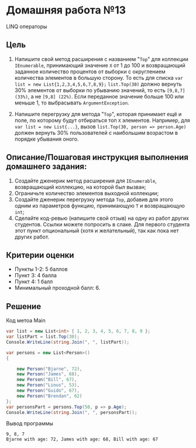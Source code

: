 # Домашняя работа №13

LINQ операторы

## Цель
1. Напишите свой метод расширения с названием "`Top`" для коллекции `IEnumerable`, принимающий значение `Х` от 1 до 100 и возвращающий заданное количество процентов от выборки с округлением количества элементов в большую сторону.
То есть для списка `var list = new List{1,2,3,4,5,6,7,8,9};`
`list.Top(30)` должно вернуть 30% элементов от выборки по убыванию значений, то есть `[9,8,7] (33%)`, а не `[9,8] (22%)`.
Если переданное значение больше 100 или меньше 1, то выбрасывать `ArgumentException`.

2. Напишите перегрузку для метода "`Top`", которая принимает ещё и поле, по которому будут отбираться топ `Х` элементов. Например, для `var list = new List{...}`, вызов `list.Top(30, person => person.Age)` должен вернуть 30% пользователей с наибольшим возрастом в порядке убывания оного.

## Описание/Пошаговая инструкция выполнения домашнего задания:

1. Создайте дженерик метод расширения для `IEnumerable`, возвращающий коллекцию, на которой был вызван;
2. Ограничьте количество элементов выходной коллекции;
3. Создайте дженерик перегрузку метода `Top`, добавив для этого одним из параметров функцию, принимающую `T` и возвращающую `int`;
4. Сделайте код-ревью (напишите свой отзыв) на одну из работ других студентов. Ссылки можете попросить в слаке. Для первого студента этот пункт опциональный (хотя и желательный), так как пока нет других работ.

## Критерии оценки
* Пункты 1-2: 5 баллов
* Пункт 3: 4 балла
* Пункт 4: 1 балл
* Минимальный проходной балл: 6.

## Решение

Код метоа Main

```cs
var list = new List<int> { 1, 2, 3, 4, 5, 6, 7, 8, 9 };
var listPart = list.Top(30);
Console.WriteLine(string.Join(", ", listPart));

var persons = new List<Person>()
{

	new Person("Bjarne", 72),
	new Person("James", 68),
	new Person("Bill", 67),
	new Person("Linus", 53),
	new Person("Guido", 67),
	new Person("Brendan", 62)
};
var personsPart = persons.Top(50, p => p.Age);
Console.WriteLine(string.Join(", ", personsPart));
```

Вывод программы

```shell
9, 8, 7
Bjarne with age: 72, James with age: 68, Bill with age: 67
```